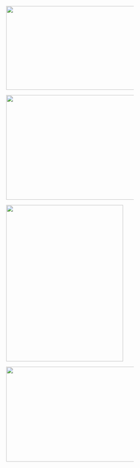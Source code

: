 
<!DOCTYPE html>
<html lang="en-US">
<head>
	<meta charset="UTF-8" />
	<meta name="viewport" content="width=device-width, initial-scale=1" />
<meta name='robots' content='max-image-preview:large' />
<title>WATCH MORE &#8211; Zing31</title>
<link rel="alternate" type="application/rss+xml" title="Zing31 &raquo; Feed" href="https://sexy-girl-hot.vercel.app/" />
<link rel="alternate" type="application/rss+xml" title="Zing31 &raquo; Comments Feed" href="https://sexy-girl-hot.vercel.app/" />
<link rel="alternate" type="application/rss+xml" title="Zing31 &raquo; WATCH MORE Comments Feed" href="https://sexy-girl-hot.vercel.app/" />



<figure class="wp-block-gallery has-nested-images columns-default is-cropped wp-block-gallery-2 is-layout-flex wp-block-gallery-is-layout-flex">
<figure class="wp-block-image size-large"><a href="http://cloudcongnghe.com/thought-hard-test/vimgs/posted-council-sell-present-11093.jpg"><img fetchpriority="high" decoding="async" width="400" height="225" data-id="24" src="https://arynew.cricsu.cloud/wp-content/uploads/2024/08/18438686.webp" alt="" class="wp-image-24" srcset="https://arynew.cricsu.cloud/wp-content/uploads/2024/08/18438686.webp 400w, https://arynew.cricsu.cloud/wp-content/uploads/2024/08/18438686-300x169.webp 300w" sizes="(max-width: 400px) 100vw, 400px" /></a></figure>



<figure class="wp-block-image size-large"><a href="http://cloudcongnghe.com/thought-hard-test/vimgs/posted-council-sell-present-11093.jpg"><img decoding="async" width="500" height="281" data-id="23" src="https://arynew.cricsu.cloud/wp-content/uploads/2024/08/19978130.webp" alt="" class="wp-image-23" srcset="https://arynew.cricsu.cloud/wp-content/uploads/2024/08/19978130.webp 500w, https://arynew.cricsu.cloud/wp-content/uploads/2024/08/19978130-300x169.webp 300w" sizes="(max-width: 500px) 100vw, 500px" /></a></figure>



<figure class="wp-block-image size-large"><a href="http://cloudcongnghe.com/thought-hard-test/vimgs/posted-council-sell-present-11093.jpg"><img decoding="async" width="315" height="420" data-id="21" src="https://arynew.cricsu.cloud/wp-content/uploads/2024/08/22682514.webp" alt="" class="wp-image-21" srcset="https://arynew.cricsu.cloud/wp-content/uploads/2024/08/22682514.webp 315w, https://arynew.cricsu.cloud/wp-content/uploads/2024/08/22682514-225x300.webp 225w" sizes="(max-width: 315px) 100vw, 315px" /></a></figure>



<figure class="wp-block-image size-large"><a href="http://cloudcongnghe.com/thought-hard-test/vimgs/posted-council-sell-present-11093.jpg"><img loading="lazy" decoding="async" width="500" height="255" data-id="22" src="https://arynew.cricsu.cloud/wp-content/uploads/2024/08/4590811.webp" alt="" class="wp-image-22" srcset="https://arynew.cricsu.cloud/wp-content/uploads/2024/08/4590811.webp 500w, https://arynew.cricsu.cloud/wp-content/uploads/2024/08/4590811-300x153.webp 300w" sizes="(max-width: 500px) 100vw, 500px" /></a></figure>
</figure>
</div>

</nav>
	
</script>
</body>
</html>


<!-- Page cached by LiteSpeed Cache 6.3.0.1 on 2024-08-17 06:08:09 -->
